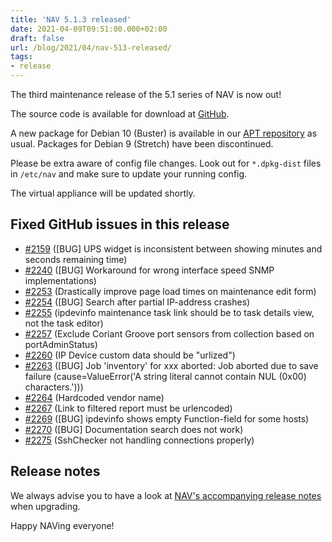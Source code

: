 ```yaml
---
title: 'NAV 5.1.3 released'
date: 2021-04-09T09:51:00.000+02:00
draft: false
url: /blog/2021/04/nav-513-released/
tags:
- release
---
```


The third maintenance release of the 5.1 series of NAV is now out!

The source code is available for download at [GitHub](https://github.com/UNINETT/nav/releases).

A new package for Debian 10 (Buster) is available in our [APT repository](https://nav.uninett.no/install-instructions/#debian) as usual. Packages for Debian 9 (Stretch) have been discontinued.

Please be extra aware of config file changes. Look out for `*.dpkg-dist` files in `/etc/nav` and make sure to update your running config.

The virtual appliance will be updated shortly.

## Fixed GitHub issues in this release

*   [#2159](https://github.com/Uninett/nav/issues/2159) (\[BUG\] UPS widget is inconsistent between showing minutes and seconds remaining time)
*   [#2240](https://github.com/Uninett/nav/issues/2240) (\[BUG\] Workaround for wrong interface speed SNMP implementations)
*   [#2253](https://github.com/Uninett/nav/pull/2253) (Drastically improve page load times on maintenance edit form)
*   [#2254](https://github.com/Uninett/nav/issues/2254) (\[BUG\] Search after partial IP-address crashes)
*   [#2255](https://github.com/Uninett/nav/issues/2255) (ipdevinfo maintenance task link should be to task details view, not the task editor)
*   [#2257](https://github.com/Uninett/nav/pull/2257) (Exclude Coriant Groove port sensors from collection based on portAdminStatus)
*   [#2260](https://github.com/Uninett/nav/issues/2260) (IP Device custom data should be "urlized")
*   [#2263](https://github.com/Uninett/nav/issues/2263) (\[BUG\] Job 'inventory' for xxx aborted: Job aborted due to save failure (cause=ValueError('A string literal cannot contain NUL (0x00) characters.')))
*   [#2264](https://github.com/Uninett/nav/issues/2264) (Hardcoded vendor name)
*   [#2267](https://github.com/Uninett/nav/issues/2267) (Link to filtered report must be urlencoded)
*   [#2269](https://github.com/Uninett/nav/issues/2269) (\[BUG\] ipdevinfo shows empty Function-field for some hosts)
*   [#2270](https://github.com/Uninett/nav/issues/2270) (\[BUG\] Documentation search does not work)
*   [#2275](https://github.com/Uninett/nav/issues/2275) (SshChecker not handling connections properly)

## Release notes

We always advise you to have a look at [NAV's accompanying release notes](https://nav.uninett.no/doc/5.1/release-notes.html#nav-5-1) when upgrading.

Happy NAVing everyone!
